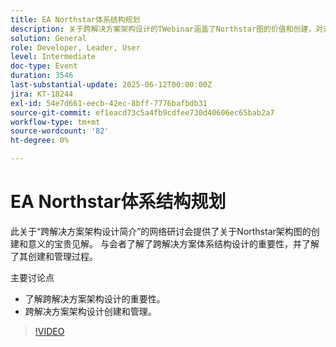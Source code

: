 ```yaml
---
title: EA Northstar体系结构规划
description: 关于跨解决方案架构设计的TWebinar涵盖了Northstar图的价值和创建，对开发人员、领导者和用户具有关键见解。
solution: General
role: Developer, Leader, User
level: Intermediate
doc-type: Event
duration: 3546
last-substantial-update: 2025-06-12T00:00:00Z
jira: KT-18244
exl-id: 54e7d661-eecb-42ec-8bff-7776bafbdb31
source-git-commit: ef1eacd73c5a4fb9cdfee730d40606ec65bab2a7
workflow-type: tm+mt
source-wordcount: '82'
ht-degree: 0%

---
```


# EA Northstar体系结构规划

此关于“跨解决方案架构设计简介”的网络研讨会提供了关于Northstar架构图的创建和意义的宝贵见解。 与会者了解了跨解决方案体系结构设计的重要性，并了解了其创建和管理过程。

主要讨论点

* 了解跨解决方案架构设计的重要性。
* 跨解决方案架构设计创建和管理。

>[!VIDEO](https://video.tv.adobe.com/v/3463355/?learn=on&enablevpops)
